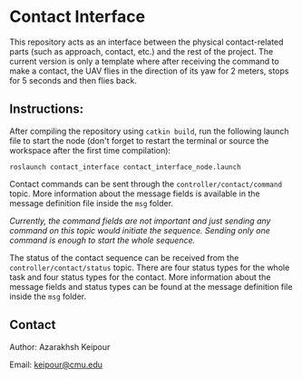 # Contact Interface
This repository acts as an interface between the physical contact-related parts (such as approach, contact, etc.) and the rest of the project. 
The current version is only a template where after receiving the command to make a contact, the UAV flies in the direction of its yaw for 2 meters, stops for 5 seconds and then flies back.

## Instructions:

After compiling the repository using `catkin build`, run the following launch file to start the node (don't forget to restart the terminal or source the workspace after the first time compilation):

```
roslaunch contact_interface contact_interface_node.launch
```

Contact commands can be sent through the `controller/contact/command` topic. More information about the message fields is available in the message definition file inside the `msg` folder. 

*Currently, the command fields are not important and just sending any command on this topic would initiate the sequence. Sending only one command is enough to start the whole sequence.*

The status of the contact sequence can be received from the `controller/contact/status` topic. There are four status types for the whole task and four status types for the contact. 
More information about the message fields and status types can be found at the message definition file inside the `msg` folder. 

## Contact

Author: Azarakhsh Keipour

Email: keipour@cmu.edu
